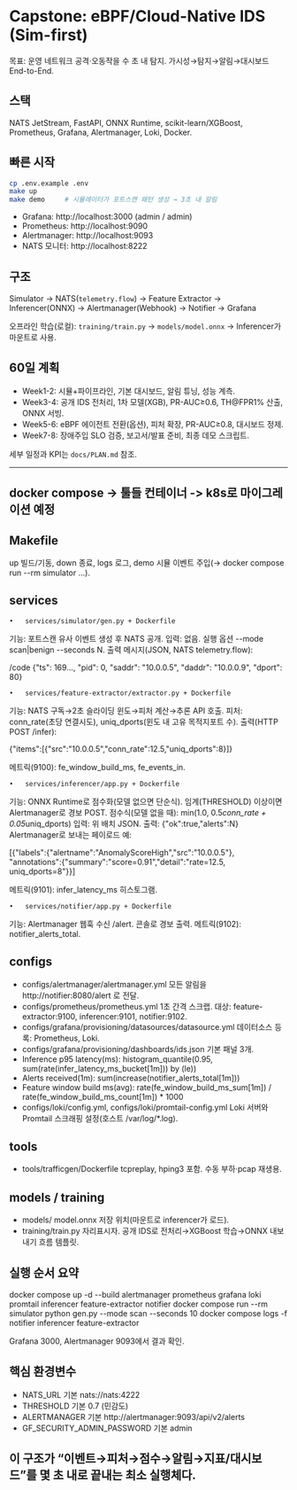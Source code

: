 # Capstone: eBPF/Cloud-Native IDS (Sim-first)
목표: 운영 네트워크 공격·오동작을 수 초 내 탐지. 가시성→탐지→알림→대시보드 End-to-End.

## 스택
NATS JetStream, FastAPI, ONNX Runtime, scikit-learn/XGBoost, Prometheus, Grafana, Alertmanager, Loki, Docker.

## 빠른 시작
```bash
cp .env.example .env
make up
make demo     # 시뮬레이터가 포트스캔 패턴 생성 → 3초 내 알림
```
- Grafana: http://localhost:3000  (admin / admin)
- Prometheus: http://localhost:9090
- Alertmanager: http://localhost:9093
- NATS 모니터: http://localhost:8222

## 구조
Simulator → NATS(`telemetry.flow`) → Feature Extractor → Inferencer(ONNX) → Alertmanager(Webhook) → Notifier → Grafana

오프라인 학습(로컬): `training/train.py` → `models/model.onnx` → Inferencer가 마운트로 사용.

## 60일 계획
- Week1-2: 시뮬+파이프라인, 기본 대시보드, 알림 튜닝, 성능 계측.
- Week3-4: 공개 IDS 전처리, 1차 모델(XGB), PR-AUC≥0.6, TH@FPR1% 산출, ONNX 서빙.
- Week5-6: eBPF 에이전트 전환(옵션), 피처 확장, PR-AUC≥0.8, 대시보드 정제.
- Week7-8: 장애주입 SLO 검증, 보고서/발표 준비, 최종 데모 스크립트.

세부 일정과 KPI는 `docs/PLAN.md` 참조.



---
## docker compose -> 툴들 컨테이너 -> k8s로 마이그레이션 예정

## Makefile
up 빌드/기동, down 종료, logs 로그, demo 시뮬 이벤트 주입(→ docker compose run --rm simulator ...).

## services
	•	services/simulator/gen.py + Dockerfile
기능: 포트스캔 유사 이벤트 생성 후 NATS 공개.
입력: 없음. 실행 옵션 --mode scan|benign --seconds N.
출력 메시지(JSON, NATS telemetry.flow):

/code {"ts": 169..., "pid": 0, "saddr": "10.0.0.5", "daddr": "10.0.0.9", "dport": 80}


	•	services/feature-extractor/extractor.py + Dockerfile
기능: NATS 구독→2초 슬라이딩 윈도→피처 계산→추론 API 호출.
피처: conn_rate(초당 연결시도), uniq_dports(윈도 내 고유 목적지포트 수).
출력(HTTP POST /infer):

{"items":[{"src":"10.0.0.5","conn_rate":12.5,"uniq_dports":8}]}

메트릭(9100): fe_window_build_ms, fe_events_in.

	•	services/inferencer/app.py + Dockerfile
기능: ONNX Runtime로 점수화(모델 없으면 단순식). 임계(THRESHOLD) 이상이면 Alertmanager로 경보 POST.
점수식(모델 없을 때): min(1.0, 0.5*conn_rate + 0.05*uniq_dports)
입력: 위 배치 JSON. 출력: {"ok":true,"alerts":N}
Alertmanager로 보내는 페이로드 예:

[{"labels":{"alertname":"AnomalyScoreHigh","src":"10.0.0.5"},
  "annotations":{"summary":"score=0.91","detail":"rate=12.5, uniq_dports=8"}}]

메트릭(9101): infer_latency_ms 히스토그램.

	•	services/notifier/app.py + Dockerfile
기능: Alertmanager 웹훅 수신 /alert. 콘솔로 경보 출력.
메트릭(9102): notifier_alerts_total.

## configs
- configs/alertmanager/alertmanager.yml
		모든 알림을 http://notifier:8080/alert 로 전달.
- configs/prometheus/prometheus.yml
1초 간격 스크랩. 대상: feature-extractor:9100, inferencer:9101, notifier:9102.
- configs/grafana/provisioning/datasources/datasource.yml
데이터소스 등록: Prometheus, Loki.
- configs/grafana/provisioning/dashboards/ids.json
기본 패널 3개.
- Inference p95 latency(ms):
histogram_quantile(0.95, sum(rate(infer_latency_ms_bucket[1m])) by (le))
- Alerts received(1m): sum(increase(notifier_alerts_total[1m]))
- Feature window build ms(avg):
rate(fe_window_build_ms_sum[1m]) / rate(fe_window_build_ms_count[1m]) * 1000
- configs/loki/config.yml, configs/loki/promtail-config.yml
Loki 서버와 Promtail 스크래핑 설정(호스트 /var/log/*.log).

## tools
- tools/trafficgen/Dockerfile
tcpreplay, hping3 포함. 수동 부하·pcap 재생용.

## models / training
- models/
model.onnx 저장 위치(마운트로 inferencer가 로드).
- training/train.py
  자리표시자. 공개 IDS로 전처리→XGBoost 학습→ONNX 내보내기 흐름 템플릿.

## 실행 순서 요약

docker compose up -d --build alertmanager prometheus grafana loki promtail inferencer feature-extractor notifier
docker compose run --rm simulator python gen.py --mode scan --seconds 10
docker compose logs -f notifier inferencer feature-extractor

Grafana 3000, Alertmanager 9093에서 결과 확인.

## 핵심 환경변수
- NATS_URL 기본 nats://nats:4222
- THRESHOLD 기본 0.7 (민감도)
- ALERTMANAGER 기본 http://alertmanager:9093/api/v2/alerts
- GF_SECURITY_ADMIN_PASSWORD 기본 admin

## 이 구조가 “이벤트→피처→점수→알림→지표/대시보드”를 몇 초 내로 끝내는 최소 실행체다.
